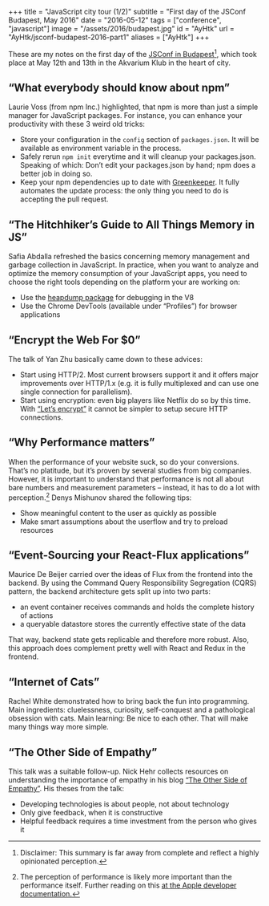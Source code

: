 +++
title = "JavaScript city tour (1/2)"
subtitle = "First day of the JSConf Budapest, May 2016"
date = "2016-05-12"
tags = ["conference", "javascript"]
image = "/assets/2016/budapest.jpg"
id = "AyHtk"
url = "AyHtk/jsconf-budapest-2016-part1"
aliases = ["AyHtk"]
+++

These are my notes on the first day of the [JSConf in Budapest](http://jsconfbp.com/)[^1], which  took place at May 12th and 13th in the Akvarium Klub in the heart of city.

## “What everybody should know about npm”

Laurie Voss (from npm Inc.) highlighted, that npm is more than just a simple manager for JavaScript packages. For instance, you can enhance your productivity with these 3 weird old tricks:

- Store your configuration in the `config` section of `packages.json`. It will be available as environment variable in the process.
- Safely rerun `npm init` everytime and it will cleanup your packages.json. Speaking of which: Don’t edit your packages.json by hand; npm does a better job in doing so.
- Keep your npm dependencies up to date with [Greenkeeper](https://greenkeeper.io/). It fully automates the update process: the only thing you need to do is accepting the pull request.

## “The Hitchhiker’s Guide to All Things Memory in JS”

Safia Abdalla refreshed the basics concerning memory management and garbage collection in JavaScript. In practice, when you want to analyze and optimize the memory consumption of your JavaScript apps, you need to choose the right tools depending on the platform your are working on:

- Use the [heapdump package](https://www.npmjs.com/package/heapdump) for debugging in the V8
- Use the Chrome DevTools (available under “Profiles”) for browser applications

## “Encrypt the Web For $0”

The talk of Yan Zhu basically came down to these advices:

- Start using HTTP/2. Most current browsers support it and it offers major improvements over HTTP/1.x (e.g. it is fully multiplexed and can use one single connection for parallelism).
- Start using encryption: even big players like Netflix do so by this time. With [“Let’s encrypt”](https://letsencrypt.org/) it cannot be simpler to setup secure HTTP connections.

## “Why Performance matters”

When the performance of your website suck, so do your conversions. That’s no platitude, but it’s proven by several studies from big companies. However, it is important to understand that performance is not all about bare numbers and measurement parameters – instead, it has to do a lot with perception.[^2] Denys Mishunov shared the following tips:

- Show meaningful content to the user as quickly as possible
- Make smart assumptions about the userflow and try to preload resources

## “Event-Sourcing your React-Flux applications”

Maurice De Beijer carried over the ideas of Flux from the frontend into the backend. By using the Command Query Responsibility Segregation (CQRS) pattern, the backend architecture gets split up into two parts:

- an event container receives commands and holds the complete history of actions
- a queryable datastore stores the currently effective state of the data

That way, backend state gets replicable and therefore more robust. Also, this approach does complement pretty well with React and Redux in the frontend.

## “Internet of Cats”

Rachel White demonstrated how to bring back the fun into programming. Main ingredients: cluelessness, curiosity, self-conquest and a pathological obsession with cats. Main learning: Be nice to each other. That will make many things way more simple.

## “The Other Side of Empathy”

This talk was a suitable follow-up. Nick Hehr collects resources on understanding the importance of empathy in his blog [“The Other Side of Empathy”](http://more-empathy.online/). His theses from the talk:

- Developing technologies is about people, not about technology
- Only give feedback, when it is constructive
- Helpful feedback requires a time investment from the person who gives it

[^1]: Disclaimer: This summary is far away from complete and reflect a highly opinionated perception.
[^2]: The perception of performance is likely more important than the performance itself. Further reading on this [at the Apple developer documentation.](https://developer.apple.com/library/ios/documentation/Performance/Conceptual/PerformanceOverview/DevelopingForPerf/DevelopingForPerf.html)
